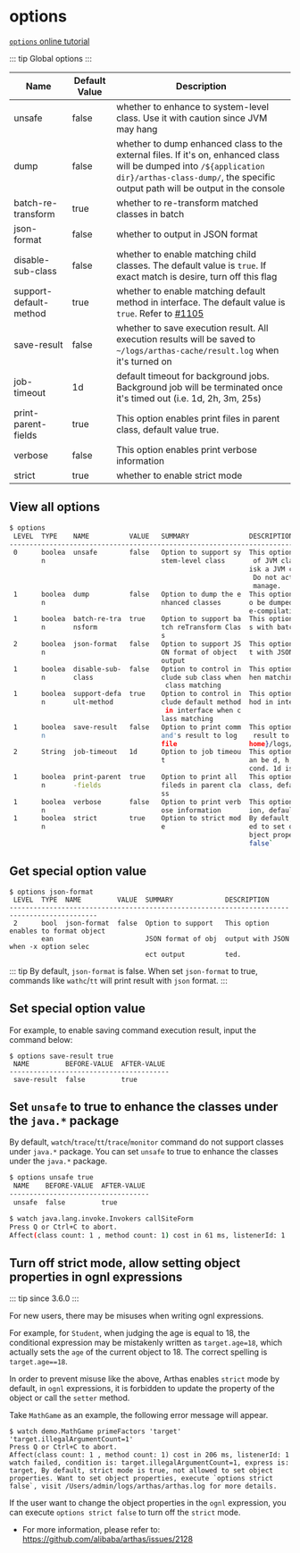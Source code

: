 # options

[`options` online tutorial](https://arthas.aliyun.com/3.x/doc/arthas-tutorials.html?language=en&id=command-options)

::: tip
Global options
:::

| Name                   | Default Value | Description                                                                                                                                                                                           |
| ---------------------- | ------------- | ----------------------------------------------------------------------------------------------------------------------------------------------------------------------------------------------------- |
| unsafe                 | false         | whether to enhance to system-level class. Use it with caution since JVM may hang                                                                                                                      |
| dump                   | false         | whether to dump enhanced class to the external files. If it's on, enhanced class will be dumped into `/${application dir}/arthas-class-dump/`, the specific output path will be output in the console |
| batch-re-transform     | true          | whether to re-transform matched classes in batch                                                                                                                                                      |
| json-format            | false         | whether to output in JSON format                                                                                                                                                                      |
| disable-sub-class      | false         | whether to enable matching child classes. The default value is `true`. If exact match is desire, turn off this flag                                                                                   |
| support-default-method | true          | whether to enable matching default method in interface. The default value is `true`. Refer to [#1105](https://github.com/alibaba/arthas/issues/1105)                                                  |
| save-result            | false         | whether to save execution result. All execution results will be saved to `~/logs/arthas-cache/result.log` when it's turned on                                                                         |
| job-timeout            | 1d            | default timeout for background jobs. Background job will be terminated once it's timed out (i.e. 1d, 2h, 3m, 25s)                                                                                     |
| print-parent-fields    | true          | This option enables print files in parent class, default value true.                                                                                                                                  |
| verbose                | false         | This option enables print verbose information                                                                                                                                                         |
| strict                 | true          | whether to enable strict mode                                                                                                                                                                         |

## View all options

```bash
$ options
 LEVEL  TYPE    NAME          VALUE   SUMMARY               DESCRIPTION
-------------------------------------------------------------------------------------------------------
 0      boolea  unsafe        false   Option to support sy  This option enables to proxy functionality
        n                             stem-level class       of JVM classes. Due to serious security r
                                                            isk a JVM crash is possibly be introduced.
                                                             Do not activate it unless you are able to
                                                             manage.
 1      boolea  dump          false   Option to dump the e  This option enables the enhanced classes t
        n                             nhanced classes       o be dumped to external file for further d
                                                            e-compilation and analysis.
 1      boolea  batch-re-tra  true    Option to support ba  This options enables to reTransform classe
        n       nsform                tch reTransform Clas  s with batch mode.
                                      s
 2      boolea  json-format   false   Option to support JS  This option enables to format object outpu
        n                             ON format of object   t with JSON when -x option selected.
                                      output
 1      boolea  disable-sub-  false   Option to control in  This option disable to include sub class w
        n       class                 clude sub class when  hen matching class.
                                       class matching
 1      boolea  support-defa  true    Option to control in  This option disable to include default met
        n       ult-method            clude default method  hod in interface when matching class.
                                       in interface when c
                                      lass matching
 1      boolea  save-result   false   Option to print comm  This option enables to save each command's
        n                             and's result to log    result to log file, which path is ${user.
                                      file                  home}/logs/arthas-cache/result.log.
 2      String  job-timeout   1d      Option to job timeou  This option setting job timeout,The unit c
                                      t                     an be d, h, m, s for day, hour, minute, se
                                                            cond. 1d is one day in default
 1      boolea  print-parent  true    Option to print all   This option enables print files in parent
        n       -fields               fileds in parent cla  class, default value true.
                                      ss
 1      boolea  verbose       false   Option to print verb  This option enables print verbose informat
        n                             ose information       ion, default value false.
 1      boolea  strict        true    Option to strict mod  By default, strict mode is true, not allow
        n                             e                     ed to set object properties. Want to set o
                                                            bject properties, execute `options strict
                                                            false`
```

## Get special option value

```
$ options json-format
 LEVEL  TYPE  NAME         VALUE  SUMMARY             DESCRIPTION
--------------------------------------------------------------------------------------------
 2      bool  json-format  false  Option to support   This option enables to format object
        ean                       JSON format of obj  output with JSON when -x option selec
                                  ect output          ted.
```

::: tip
By default, `json-format` is false. When set `json-format` to true, commands like `wathc`/`tt` will print result with `json` format.
:::

## Set special option value

For example, to enable saving command execution result, input the command below:

```
$ options save-result true
 NAME         BEFORE-VALUE  AFTER-VALUE
----------------------------------------
 save-result  false         true
```

## Set `unsafe` to true to enhance the classes under the `java.*` package

By default, `watch`/`trace`/`tt`/`trace`/`monitor` command do not support classes under `java.*` package. You can set `unsafe` to true to enhance the classes under the `java.*` package.

```bash
$ options unsafe true
 NAME    BEFORE-VALUE  AFTER-VALUE
-----------------------------------
 unsafe  false         true
```

```bash
$ watch java.lang.invoke.Invokers callSiteForm
Press Q or Ctrl+C to abort.
Affect(class count: 1 , method count: 1) cost in 61 ms, listenerId: 1
```

## Turn off strict mode, allow setting object properties in ognl expressions

::: tip
since 3.6.0
:::

For new users, there may be misuses when writing ognl expressions.

For example, for `Student`, when judging the age is equal to 18, the conditional expression may be mistakenly written as `target.age=18`, which actually sets the `age` of the current object to 18. The correct spelling is `target.age==18`.

In order to prevent misuse like the above, Arthas enables `strict` mode by default, in `ognl` expressions, it is forbidden to update the property of the object or call the `setter` method.

Take `MathGame` as an example, the following error message will appear.

```
$ watch demo.MathGame primeFactors 'target' 'target.illegalArgumentCount=1'
Press Q or Ctrl+C to abort.
Affect(class count: 1 , method count: 1) cost in 206 ms, listenerId: 1
watch failed, condition is: target.illegalArgumentCount=1, express is: target, By default, strict mode is true, not allowed to set object properties. Want to set object properties, execute `options strict false`, visit /Users/admin/logs/arthas/arthas.log for more details.
```

If the user want to change the object properties in the `ognl` expression, you can execute `options strict false` to turn off the `strict` mode.

- For more information, please refer to: https://github.com/alibaba/arthas/issues/2128
